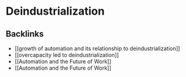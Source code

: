 # Deindustrialization



## Backlinks

-   [[growth of automation and its relationship to deindustrialization]]
-   [[overcapacity led to deindustrialization]]
-   [[Automation and the Future of Work]]
-   [[Automation and the Future of Work]]
